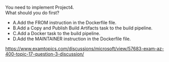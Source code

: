 You need to implement Project4.<br/>What should you do first?<br/><ul><li class="multi-choice-item"><span class="multi-choice-letter" data-choice-letter="A">A.</span>Add the FROM instruction in the Dockerfile file.</li><li class="multi-choice-item"><span class="multi-choice-letter" data-choice-letter="B">B.</span>Add a Copy and Publish Build Artifacts task to the build pipeline.</li><li class="multi-choice-item correct-hidden"><span class="multi-choice-letter" data-choice-letter="C">C.</span>Add a Docker task to the build pipeline.</li><li class="multi-choice-item"><span class="multi-choice-letter" data-choice-letter="D">D.</span>Add the MAINTAINER instruction in the Dockerfile file.</li></ul><p><a href="https://www.examtopics.com/discussions/microsoft/view/57683-exam-az-400-topic-17-question-3-discussion/">https://www.examtopics.com/discussions/microsoft/view/57683-exam-az-400-topic-17-question-3-discussion/</a></p><script src="https://giscus.app/client.js"                    data-repo="azsamples/az204"                    data-repo-id="R_kgDOMRXzDQ"                    data-category="General"                    data-category-id="DIC_kwDOMRXzDc4Cgi27"                    data-mapping="pathname"                    data-strict="0"                    data-reactions-enabled="0"                    data-emit-metadata="0"                    data-input-position="bottom"                    data-theme="preferred_color_scheme"                    data-lang="en"                    crossorigin="anonymous"                    async>                    </script>